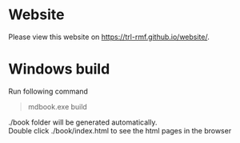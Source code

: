 # Website

Please view this website on https://trl-rmf.github.io/website/.

# Windows build
Run following command  
> mdbook.exe build  

./book folder will be generated automatically.  
Double click ./book/index.html to see the html pages in the browser

